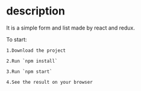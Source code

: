 # description

It is a simple form and list made by react and redux.



To start:

    1.Download the project
  
    2.Run `npm install`
  
    3.Run `npm start`
  
    4.See the result on your browser









